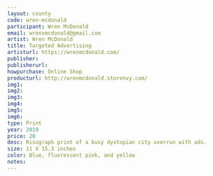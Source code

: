 ```yaml
---
layout: county 
code: wren-mcdonald
participant: Wren McDonald
email: wrenxmcdonald@gmail.com
artist: Wren McDonald
title: Targeted Advertising
artisturl: https://wrenmcdonald.com/
publisher: 
publisherurl: 
howpurchase: Online Shop
producturl: http://wrenmcdonald.storenvy.com/
img1: 
img2: 
img3: 
img4: 
img5: 
img6: 
type: Print
year: 2019
price: 20
desc: Risograph print of a busy dystopian city overrun with ads.
size: 11 X 15.3 inches
color: Blue, fluorescent pink, and yellow
notes: 
---
```

